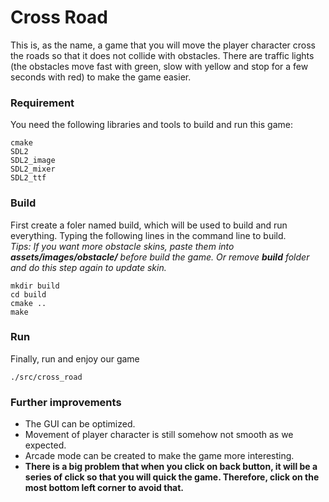 # Cross Road

This is, as the name, a game that you will move the player character cross the roads so that it does not collide with obstacles. There are traffic lights (the obstacles move fast with green, slow with yellow and stop for a few seconds with red) to make the game easier.

### Requirement
You need the following libraries and tools to build and run this game:
```
cmake
SDL2
SDL2_image
SDL2_mixer
SDL2_ttf
```


### Build
First create a foler named build, which will be used to build and run everything. Typing the following lines in the command line to build. <br />
*Tips: If you want more obstacle skins, paste them into **assets/images/obstacle/** before build the game. Or remove **build** folder and do this step again to update skin.*
```
mkdir build
cd build
cmake ..
make
```


### Run
Finally, run and enjoy our game
```
./src/cross_road
```


### Further improvements
* The GUI can be optimized. 
* Movement of player character is still somehow not smooth as we expected. 
* Arcade mode can be created to make the game more interesting.
* **There is a big problem that when you click on back button, it will be a series of click so that you will quick the game. Therefore, click on the most bottom left corner to avoid that.**
